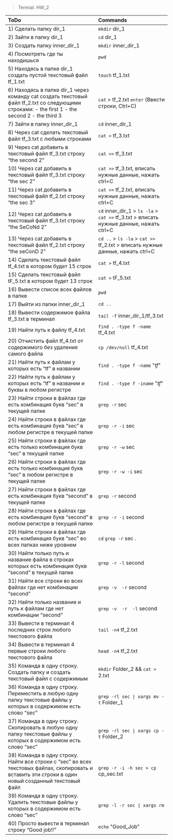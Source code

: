 
> Termial. HW_2

|ToDo|Commands|
|:----|:-------|
|1) Сделать папку dir_1|`mkdir` dir_1|
|2) Зайти в папку dir_1|`cd` dir_1|
|3) Создать папку inner_dir_1|`mkdir` inner_dir_1|
|4) Посмотреть где ты находишься|`pwd`|
|5) Находясь в папке dir_1 создать пустой текстовый файл tf_1.txt|`touch` tf_1.txt|
|6) Находясь в папке dir_1 через команду cat создать текстовый файл tf_2.txt со следующими строками: - the first 1 - the second 2 - the third 3|`cat` > tf_2.txt `enter` (Ввести строки, Ctrl+C)|
|7) Зайти в папку inner_dir_1|`cd` inner_dir_1|
|8) Через cat сделать текстовый файл tf_3.txt  c любыми строками|`cat >` tf_3.txt|
|9) Через cat добавить в текстовый файл tf_3.txt строку “the second 2”|`cat >>` tf_3.txt|
|10) Через cat добавить в текстовый файл tf_3.txt строку “the sec 2”|`cat >>` tf_3.txt, вписать нужные данные, нажать ctrl+C|
|11) Через cat добавить в текстовый файл tf_2.txt строку “the sec 3”|`cat >>` tf_2.txt, вписать нужные данные, нажать ctrl+C|
|12) Через cat добавить в текстовый файл tf_3.txt строку “the SeCoNd 2”|`cd` inner_dir_1 > `ls -la` > `cat >>` tf_3.txt > вписать нужные данные, нажать ctrl+C|
|13) Через cat добавить в текстовый файл tf_2.txt строку “the seConD 2”|`cd ..` > `ls -la` > `cat >>` tf_2.txt > вписать нужные данные, нажать ctrl+C|
|14) Сделать текстовый файл tf_4.txt в котором будет 15 строк|`cat >` tf_4.txt|
|15) Сделать текстовый файл tF_5.txt в котором будет 13 строк|`cat >` tF_5.txt|
|16) Вывести список всех файлов в папке|`pwd`|
|17) Выйти из папки inner_dir_1|`cd ..`|
|18) Вывести содержимое файла tf_3.txt в терминал|`tail -f` inner_dir_1/tf_3.txt|
|19) Найти путь к файлу tf_4.txt|`find . -type f -name` tf_4.txt|
|20) Отчистить файл tf_4.txt от содержимого без удаления самого файла|`cp /dev/null` tf_4.txt|
|21) Найти путь к файлам у которых есть  “tf” в названии|`find . -type f -name` "*tf*"|
|22) Найти путь к файлам у которых есть  “tf” в названии и буквы в любом регистре|`find . -type f -iname` "*tf*"|
|23) Найти строки в файлах где есть комбинация букв “sec” в текущей папке|`grep -r` sec|
|24) Найти строки в файлах где есть комбинация букв “sec” в любом регистре в текущей папке|`grep -r -i` sec|
|25) Найти строки в файлах где есть только комбинация букв “sec” в текущей папке|`grep -r -w` sec|
|26) Найти строки в файлах где есть только комбинация букв “sec” в любом регистре в текущей папке|`grep -r -w -i` sec|
|27) Найти строки в файлах где есть комбинация букв “second” в текущей папке|`grep -r` second|
|28) Найти строки в файлах где есть комбинация букв “second” в любом регистре в текущей папке|`grep -r -i` second|
|29) Найти строки в файлах где есть комбинация букв “sec” во всех папках ниже уровнем|`cd` `grep -r` sec .|
|30) Найти только путь и название файла в строках которых есть комбинация букв “second” в текущей папке|`grep -r -l` second|
|31) Найти все строки во всех файлах где нет комбинации “second”|`grep -v  -r` second|
|32) Найти только название и путь к файлам где нет комбинации “second”|`grep -v  -r  -l` second|
|33) Вывести в терминал 4 последних строк любого текстового файла|`tail -n4` tf_2.txt|
|34) Вывести в терминал 4 первые строки любого текстового файла|`head -n4` tf_2.txt|
|35) Команда в одну строку. Создать папку и создать текстовый файл с содержимым|`mkdir` Folder_2 && `cat >` 2.txt|
|36) Команда в одну строку. Переместить в любую одну папку текстовые файлы у которых в содержимом есть слово “sec”|`grep -rl sec \| xargs mv -t` Folder_1|
|37) Команда в одну строку. Скопировать в любую одну папку текстовые файлы у которых в содержимом есть слово “sec”|`grep -rl sec \| xargs cp -t` Folder_2|
|38) Команда в одну строку. Найти все строки c “sec” во всех текстовых файлах, скопировать и вставить эти строки в один новый созданный текстовый файл|`grep -r -i -h sec > cp` cp_sec.txt|
|39) Команда в одну строку. Удалить текстовые файлы у которых в содержимом есть слово “sec”|`grep -l -r sec \| xargs rm`|
|40) Просто вывести в терминал строку “Good job!!”|`echo` "Good_Job"|
